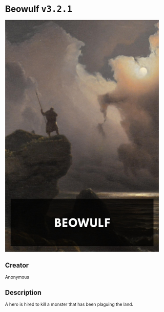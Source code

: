 
# Beowulf <kbd>v3.2.1</kbd>

<center>
  <img src="./cover-1024.jpg"/>
</center>

## Creator
Anonymous

## Description
A hero is hired to kill a monster that has been plaguing the land.
